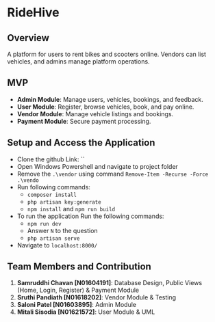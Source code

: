 # RideHive

## Overview
A platform for users to rent bikes and scooters online. Vendors can list vehicles, and admins manage platform operations.

## MVP
- **Admin Module**: Manage users, vehicles, bookings, and feedback.
- **User Module**: Register, browse vehicles, book, and pay online.
- **Vendor Module**: Manage vehicle listings and bookings.
- **Payment Module**: Secure payment processing.

## Setup and Access the Application
- Clone the github Link: ``
- Open Windows Powershell and navigate to project folder 
- Remove the `.\vendor` using command `Remove-Item -Recurse -Force .\vendo`
- Run following commands:
    - `composer install `
    - `php artisan key:generate`
    - `npm install` and `npm run build`
- To run the application Run the following commands:
    - `npm run dev`
    - Answer `N` to the question
    - `php artisan serve`
- Navigate to `localhost:8000/`

## Team Members and Contribution
1. **Samruddhi Chavan [N01604191]**: Database Design, Public Views (Home, Login, Register) & Payment Module  
2. **Sruthi Pandiath [N01618202]**: Vendor Module & Testing
3. **Saloni Patel [N01603895]**: Admin Module  
4. **Mitali Sisodia [N01621572]**: User Module & UML


